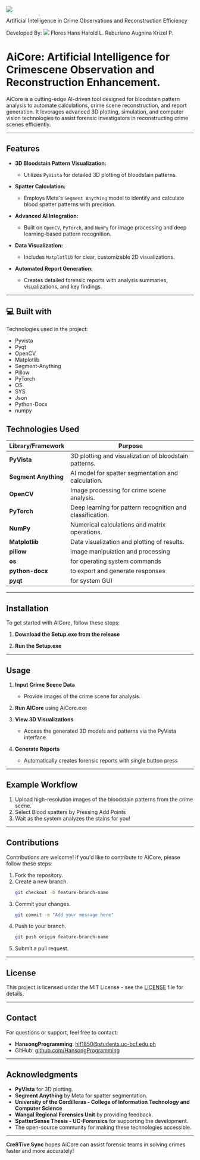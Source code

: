 
<img src="https://github.com/HansongProgramming/CapstoneAiCoreDesktop/blob/main/images/aicore.png">
<p id="description">Artificial Intelligence in Crime Observations and Reconstruction Efficiency</p>


Developed By:
<img src="https://github.com/HansongProgramming/CapstoneAiCoreDesktop/blob/main/images/Cre8Tive%20Sync.png">
Flores Hans Harold L.
Reburiano Augnina Krizel P.
  


# AiCore: Artificial Intelligence for Crimescene Observation and Reconstruction Enhancement.

AiCore is a cutting-edge AI-driven tool designed for bloodstain pattern analysis to automate calculations, crime scene reconstruction, and report generation. It leverages advanced 3D plotting, simulation, and computer vision technologies to assist forensic investigators in reconstructing crime scenes efficiently.

---

## Features

- **3D Bloodstain Pattern Visualization:**
  - Utilizes `PyVista` for detailed 3D plotting of bloodstain patterns.
    
- **Spatter Calculation:**
  - Employs Meta's `Segment Anything` model to identify and calculate blood spatter patterns with precision.

- **Advanced AI Integration:**
  - Built on `OpenCV`, `PyTorch`, and `NumPy` for image processing and deep learning-based pattern recognition.

- **Data Visualization:**
  - Includes `Matplotlib` for clear, customizable 2D visualizations.

- **Automated Report Generation:**
  - Creates detailed forensic reports with analysis summaries, visualizations, and key findings.

---
  
<h2>💻 Built with</h2>
Technologies used in the project:

*   Pyvista
*   Pyqt
*   OpenCV
*   Matplotlib
*   Segment-Anything
*   Pillow
*   PyTorch
*   OS
*   SYS
*   Json
*   Python-Docx
*   numpy

## Technologies Used

| Library/Framework | Purpose |
|--------------------|---------|
| **PyVista**        | 3D plotting and visualization of bloodstain patterns. |
| **Segment Anything** | AI model for spatter segmentation and calculation. |
| **OpenCV**         | Image processing for crime scene analysis. |
| **PyTorch**        | Deep learning for pattern recognition and classification. |
| **NumPy**          | Numerical calculations and matrix operations. |
| **Matplotlib**     | Data visualization and plotting of results. |
|**pillow** | image manipulation and processing|
| **os** | for operating system commands |
|**python-docx**| to export and generate responses|
|**pyqt** | for system GUI|
---

## Installation

To get started with AICore, follow these steps:

1. **Download the Setup.exe from the release**

2. **Run the Setup.exe**

---

## Usage

1. **Input Crime Scene Data**
   - Provide images of the crime scene for analysis.

2. **Run AICore**
   using AiCore.exe

3. **View 3D Visualizations**
   - Access the generated 3D models and patterns via the PyVista interface.

4. **Generate Reports**
   - Automatically creates forensic reports with single button press

---

## Example Workflow

1. Upload high-resolution images of the bloodstain patterns from the crime scene.
2. Select Blood spatters by Pressing Add Points
3. Wait as the system analyzes the stains for you!
---

## Contributions

Contributions are welcome! If you'd like to contribute to AICore, please follow these steps:

1. Fork the repository.
2. Create a new branch.
   ```bash
   git checkout -b feature-branch-name
   ```
3. Commit your changes.
   ```bash
   git commit -m "Add your message here"
   ```
4. Push to your branch.
   ```bash
   git push origin feature-branch-name
   ```
5. Submit a pull request.

---

## License

This project is licensed under the MIT License - see the [LICENSE](LICENSE) file for details.

---

## Contact

For questions or support, feel free to contact:
- **HansongProgramming**: [hlf1850@students.uc-bcf.edu.ph](mailto:hlf1850@students.uc-bcf.edu.ph)
- GitHub: [github.com/HansongProgramming](https://github.com/HansongProgramming)

---

## Acknowledgments

- **PyVista** for 3D plotting.
- **Segment Anything** by Meta for spatter segmentation.
- **University of the Cordilleras - College of Information Technology and Computer Science**
- **Wangal Regional Forensics Unit** by providing feedback.
- **SpatterSense Thesis - UC-Forensics** for supporting the development.
- The open-source community for making these technologies accessible.

---

**Cre8Tive Sync** hopes AiCore can assist forensic teams in solving crimes faster and more accurately! 


